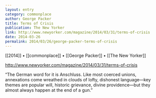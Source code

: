 ```yaml
---
layout: entry
category: commonplace
author: George Packer
title: Terms of Crisis
publication: The New Yorker
link: http://www.newyorker.com/magazine/2014/03/31/terms-of-crisis
date: 2014-03-26
permalink: 2014/03/26/george-packer-terms-of-crisis
---
```


[[2014]] • [[commonplace]] • [[George Packer]] • [[The New Yorker]]

http://www.newyorker.com/magazine/2014/03/31/terms-of-crisis

“The German word for it is Anschluss. Like most coerced unions, annexations come wreathed in clouds of lofty, dishonest language—key themes are popular will, historic grievance, divine providence—but they almost always happen at the end of a gun.”
